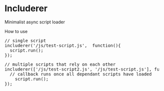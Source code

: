 Includerer
==========

Minimalist async script loader

How to use
<pre>
// single script
includerer('/js/test-script.js',  function(){
  script.run();
});
</pre>
<pre>
// multiple scripts that rely on each other
includerer(['/js/test-script2.js', '/js/test-script.js'], function(){
  // callback runs once all dependant scripts have loaded
	script.run();
});
</pre>